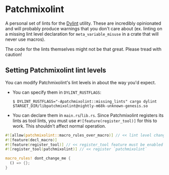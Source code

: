 # Patchmixolint

A personal set of lints for the [Dylint](https://github.com/trailofbits/dylint)
utility. These are incredibly opinionated and will probably produce warnings
that you don't care about (ex. linting on a missing lint level declaration for
`meta_variable_misuse` in a crate that will never use macros).

The code for the lints themselves might not be that great. Please tread with
caution!

## Setting Patchmixolint lint levels
You can modify Patchmixolint's lint levels in about the way you'd expect.

* You can specify them in `DYLINT_RUSTFLAGS`:
  ```
  $ DYLINT_RUSTFLAGS="-Apatchmixolint::missing_lints" cargo dylint $TARGET_DIR/libpatchmixolint@nightly-m68k-unknown-genesis.so
  ```
* You can declare them in `main.rs`/`lib.rs`. Since Patchmixolint registers its
  lints as tool lints, you must use `#![feature(register_tool)]` for this to
  work. This shouldn't affect normal operation.
```rust
#![allow(patchmixolint::macro_rules_over_macro)] // << lint level changed
#![feature(decl_macro)]
#![feature(register_tool)] // << register_tool feature must be enabled
#![register_tool(patchmixolint)] // << register `patchmixolint`

macro_rules! dont_change_me {
  () => {};
}
```

